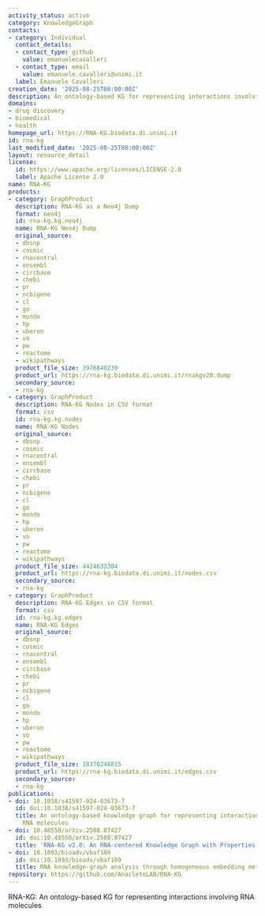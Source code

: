 ```yaml
---
activity_status: active
category: KnowledgeGraph
contacts:
- category: Individual
  contact_details:
  - contact_type: github
    value: emanuelecavalleri
  - contact_type: email
    value: emanuele.cavalleri@unimi.it
  label: Emanuele Cavalleri
creation_date: '2025-08-25T00:00:00Z'
description: An ontology-based KG for representing interactions involving RNA molecules.
domains:
- drug discovery
- biomedical
- health
homepage_url: https://RNA-KG.biodata.di.unimi.it
id: rna-kg
last_modified_date: '2025-08-25T00:00:00Z'
layout: resource_detail
license:
  id: https://www.apache.org/licenses/LICENSE-2.0
  label: Apache License 2.0
name: RNA-KG
products:
- category: GraphProduct
  description: RNA-KG as a Neo4j Dump
  format: neo4j
  id: rna-kg.kg.neo4j
  name: RNA-KG Neo4j Dump
  original_source:
  - dbsnp
  - cosmic
  - rnacentral
  - ensembl
  - circbase
  - chebi
  - pr
  - ncbigene
  - cl
  - go
  - mondo
  - hp
  - uberon
  - vo
  - pw
  - reactome
  - wikipathways
  product_file_size: 3976840239
  product_url: https://rna-kg.biodata.di.unimi.it/rnakgv20.dump
  secondary_source:
  - rna-kg
- category: GraphProduct
  description: RNA-KG Nodes in CSV format
  format: csv
  id: rna-kg.kg.nodes
  name: RNA-KG Nodes
  original_source:
  - dbsnp
  - cosmic
  - rnacentral
  - ensembl
  - circbase
  - chebi
  - pr
  - ncbigene
  - cl
  - go
  - mondo
  - hp
  - uberon
  - vo
  - pw
  - reactome
  - wikipathways
  product_file_size: 4424633304
  product_url: https://rna-kg.biodata.di.unimi.it/nodes.csv
  secondary_source:
  - rna-kg
- category: GraphProduct
  description: RNA-KG Edges in CSV format
  format: csv
  id: rna-kg.kg.edges
  name: RNA-KG Edges
  original_source:
  - dbsnp
  - cosmic
  - rnacentral
  - ensembl
  - circbase
  - chebi
  - pr
  - ncbigene
  - cl
  - go
  - mondo
  - hp
  - uberon
  - vo
  - pw
  - reactome
  - wikipathways
  product_file_size: 18370248815
  product_url: https://rna-kg.biodata.di.unimi.it/edges.csv
  secondary_source:
  - rna-kg
publications:
- doi: 10.1038/s41597-024-03673-7
  id: doi:10.1038/s41597-024-03673-7
  title: An ontology-based knowledge graph for representing interactions involving
    RNA molecules
- doi: 10.48550/arXiv.2508.07427
  id: doi:10.48550/arXiv.2508.07427
  title: 'RNA-KG v2.0: An RNA-centered Knowledge Graph with Properties'
- doi: 10.1093/bioadv/vbaf109
  id: doi:10.1093/bioadv/vbaf109
  title: RNA knowledge-graph analysis through homogeneous embedding methods
repository: https://github.com/AnacletoLAB/RNA-KG
---
```

RNA-KG: An ontology-based KG for representing interactions involving RNA molecules